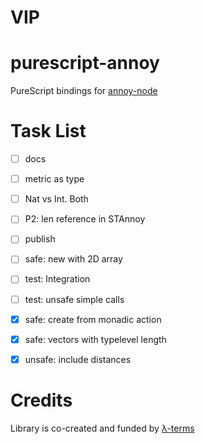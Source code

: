 # VIP


# purescript-annoy

PureScript bindings for [annoy-node](https://github.com/jimkang/annoy-node)


# Task List
- [ ] docs
- [ ] metric as type
- [ ] Nat vs Int. Both
- [ ] P2: len reference in STAnnoy
- [ ] publish
- [ ] safe: new with 2D array
- [ ] test: Integration
- [ ] test: unsafe simple calls
- [x] safe: create from monadic action
- [x] safe: vectors with typelevel length 
- [x] unsafe: include distances


# Credits

Library is co-created and funded by [λ-terms](https://github.com/lambdaterms/)
